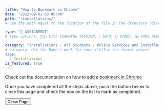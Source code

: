 ```yaml
---
title: "How to Bookmark in Chrome"
date: "2022-09-01 08:00:00"
path: "/installations/"
# use the path equal to the location of the file in the directory (directory structure)

type: "📝 ASSIGNMENT"
# type options: 👩🏽‍🏫 LIVE LEARNING SESSION, ℹ️ INFO, 🎥 VIDEO, 💻 CODE ALONG, 🥼LAB, ↩️ REVIEW/NOTES, 👥 GROUP LEARNING, 👷🏼‍♂️ GROUP PROJECT, 🧠 ASSESSMENT, 📝 ASSIGNMENT

category: "Installations - All Students - Online Services and Installations"
# category: Use the Name + week for each (follow the format above)
tags:
  - Installations
is_featured: true
---
```


Check out the documentation on how to [add a bookmark in Chrome](https://support.google.com/chrome/answer/188842?hl=en&co=GENIE.Platform%3DDesktop)

Once you have completed all the steps above, push the button below to close this page and check the box on the list to mark as completed.

<button class="report m-1 p-3 btn-lg btn-outline-warning btn" onclick="window.close()">Close Page</button>
